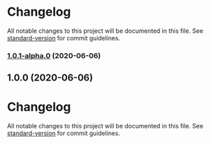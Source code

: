 # Changelog

All notable changes to this project will be documented in this file. See [standard-version](https://github.com/conventional-changelog/standard-version) for commit guidelines.

### [1.0.1-alpha.0](https://github.com/lunaris-studios/lunaris-pkgs/compare/v1.0.0...v1.0.1-alpha.0) (2020-06-06)

## 1.0.0 (2020-06-06)

# Changelog

All notable changes to this project will be documented in this file. See [standard-version](https://github.com/conventional-changelog/standard-version) for commit guidelines.
